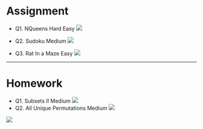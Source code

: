 # Assignment

 
 

- Q1. NQueens Hard Easy [![](https://img.shields.io/badge/-HARD-red)]()

- Q2. Sudoku Medium [![](https://img.shields.io/badge/-MEDIUM-yellow)]()

- Q3. Rat In a Maze Easy [![](https://img.shields.io/badge/-EASY-green)]()



*** 

# Homework
 
 
- Q1. Subsets II Medium [![](https://img.shields.io/badge/-MEDIUM-yellow)]()
- Q2. All Unique Permutations Medium [![](https://img.shields.io/badge/-MEDIUM-yellow)]()

[![](https://img.shields.io/badge/github-blue?style=for-the-badge)](https://github.com/pashmash372)
